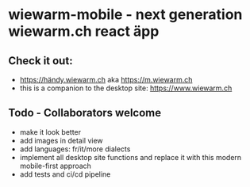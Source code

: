 # wiewarm-mobile - next generation wiewarm.ch react äpp

## Check it out:

 * https://händy.wiewarm.ch aka https://m.wiewarm.ch
 * this is a companion to the desktop site: https://www.wiewarm.ch

## Todo - Collaborators welcome

 * make it look better
 * add images in detail view
 * add languages: fr/it/more dialects 
 * implement all desktop site functions and replace it with this modern mobile-first approach
 * add tests and ci/cd pipeline

